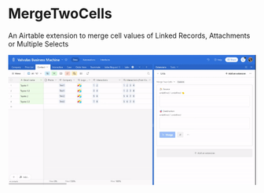 # MergeTwoCells

An Airtable extension to merge cell values of Linked Records, Attachments or Multiple Selects

![demo](demo.gif)
